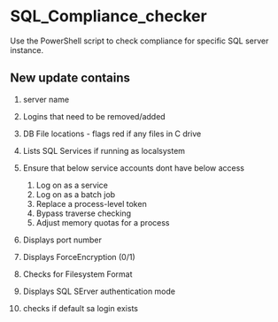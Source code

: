 # SQL_Compliance_checker
Use the PowerShell script to check compliance for specific SQL server instance.

New update contains
----------------------

1. server name
2. Logins that need to be removed/added
3. DB File locations - flags red if any files in C drive
4. Lists SQL Services if running as localsystem
5. Ensure that below service accounts dont have below access 

	1. Log on as a service 
	2. Log on as a batch job 
	3. Replace a process-level token 
	4. Bypass traverse checking 
	5. Adjust memory quotas for a process
6. Displays port number
7. Displays ForceEncryption (0/1)
8. Checks for Filesystem Format
9. Displays SQL SErver authentication mode
10. checks if default sa login exists

